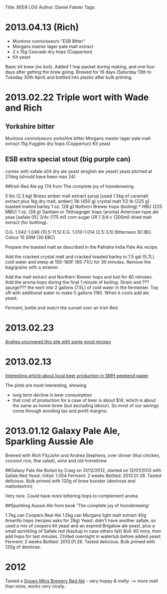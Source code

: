Title:	   BEER LOG
Author:	   Daniel Falster
Tags:

# 2013.04.13 (Rich)

* Muntons connoisseurs "ESB Bitter"
* Morgans master lager pale malt extract
* 2 x 15g Cascade dry hops (Coppertun)
* Kit yeast

Basic kit brew (no boil).  Added 1 hop packet during making, and one
four days after getting the brew going.  Brewed for 16 days (Saturday
13th to Tuesday 30th April) and bottled into plastic after bulk
priming.

# 2013.02.22  Triple wort with Wade and Rich #

## Yorkshire bitter ##
Muntons connoisseurs yorkshire bitter
Morgans master lager pale malt extract
15g Fuggles dry hops (Coppertun)
Kit yeast

## ESB extra special stout (big purple can) ##

comes with safale s04 dry ale yeast (english ale yeast)
yeast pitched at 27deg (should have been max 24)

##Irish Red Ale 
pg 174 from The complete joy of homebrewing

5 lbs (2.3 kg) Briess amber malt extract syrup [used 1.5kg of caramalt extract plus 1kg dry malt, amber]
1lb (450 g) crystal malt
1/2 lb (225 g) toasted malted barley
1 oz. (28 g) Nothern Brewer hops (boiling) * HBU (225 MBU)
1 oz. (28 g) Santiam or Tettnagnger hops (aroma)
American-type ale yeas [safale 05]
3/4c (175 ml) corn sugar OR 1 3/4 c (300ml) dried malt extract (for bottling).

O.G. 1.042-1.046 (10.5-11.5)
E.G. 1.010-1.014 (2.5-3.5)
Bitterness 30 IBU.  Colour 15 SRM (30 EBC)

Prepare the toasted malt as described in the Pahlaha India Pale Ale recipe.

Add the cracked crystal malt and cracked toasted barley to 1.5 gal (5.7L) cold water and steep at 150-160F (65-71C) for 30 minutes.  Remove the bag/grains with a strainer.

Add the malt extract and Northern Brewer hops and boil for 60 minutes.  Add the aroma hops during the final 1 minute of boiling.  Strain and ???spurge??? the wort into 2 gallons (7.5L) of cold water in the fermenter.  Top off with additional water to make 5 gallons (19l).  When it cools add ale yeast.

Ferment, bottle and watch the sunset over an Irish Red.

# 2013.02.23 #

[Andrea uncovered this site with some good recipes](http://drinks.seriouseats.com/2013/02/best-homebrewing-recipes-how-to-brew-your-own-beer.html)

# 2013.02.13 #
[Interesting article about local beer production in SMH weekend paper](http://smh.com.au/business/bitter-battles-in-what-looks-to-be-an-ailing-market-20130208-2e3wx.html). 

The plots are most interesting, showing

- long term decline in beer consumption
- that cost of production for a case of beer is about $14, which is about the same as home-brew (but excluding labour). So most of our savings come through avoiding tax and profit margins.


# 2013.01.12 Galaxy Pale Ale, Sparkling Aussie Ale #
Brewed with Rich FitzJohn and Andrea Stephens, over dinner (thai chicken, coconut rice, thai salad), wine and old homebrew.

##Galaxy Pale Ale
Boiled by Craig on 31/12/2012, started on 12/01/2013 with Safale Red Yeast.
Initial: 1.054 
Ferment: 2 weeks
Bottled: 2013.01.26. Tasted delicious. Bulk primed with 120g of brew booster (dextrose and maltodextrin)

Very nice. Could have more bittering hops to complement aroma

##Sparkling Aussie Ale
from book 'The complete joy of homebrewing'

1.7kg can Coopers Real Ale
1.5kg can Morgans light malt extract
40g Amarillo hops (recipes asks for 28g)
Yeast: didn't have another safale, so used a mix of coopers kit yeast and an expired Brigalow ale yeast, plus a small sprinkling of Safale red (backup in case others fail)
Boil: 60 mins, then add hops for last minutes. Chilled overnight in watertub before added yeast.
Ferment: 2 weeks
Bottled: 2013.01.26. Tasted delicious. Bulk primed with 120g of dextrose.


# 2012 #
Tasted a [Snowy Mtns Brewery Red Ale] - very hoppy & malty --> more malt than mine, works very nicely.

[Snowy Mtns Brewery Red Ale]: http://www.beerguide.com.au/beer-reviews/Snowy-Mountains-Brewery/Razorback-Red-Ale

